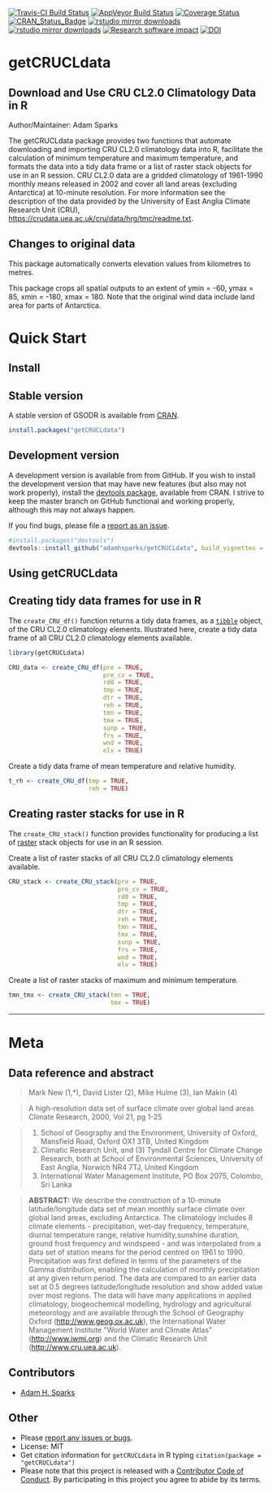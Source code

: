 
<!-- README.md is generated from README.Rmd. Please edit that file -->
[![Travis-CI Build Status](https://travis-ci.org/adamhsparks/getCRUCLdata.svg?branch=master)](https://travis-ci.org/) [![AppVeyor Build Status](https://ci.appveyor.com/api/projects/status/github/adamhsparks/getCRUCLdata?branch=master&svg=true)](https://ci.appveyor.com/project/adamhsparks/getCRUCLdata) [![Coverage Status](https://img.shields.io/codecov/c/github/adamhsparks/getCRUCLdata/master.svg)](https://codecov.io/github/adamhsparks/getCRUCLdata?branch=master) [![CRAN\_Status\_Badge](http://www.r-pkg.org/badges/version/getCRUCLdata)](https://cran.r-project.org/package=getCRUCLdata) [![rstudio mirror downloads](http://cranlogs.r-pkg.org/badges/getCRUCLdata?color=blue)](https://github.com/metacran/cranlogs.app) [![rstudio mirror downloads](http://cranlogs.r-pkg.org/badges/grand-total/getCRUCLdata?color=blue)](https://github.com/metacran/cranlogs.app) [![Research software impact](http://depsy.org/api/package/cran/getCRUCLdata/badge.svg)](http://depsy.org/package/r/getCRUCLdata) [![DOI](https://zenodo.org/badge/71445587.svg)](https://zenodo.org/badge/latestdoi/71445587)

getCRUCLdata
============

Download and Use CRU CL2.0 Climatology Data in R
------------------------------------------------

Author/Maintainer: Adam Sparks

The getCRUCLdata package provides two functions that automate downloading and importing CRU CL2.0 climatology data into R, facilitate the calculation of minimum temperature and maximum temperature, and formats the data into a tidy data frame or a list of raster stack objects for use in an R session. CRU CL2.0 data are a gridded climatology of 1961-1990 monthly means released in 2002 and cover all land areas (excluding Antarctica) at 10-minute resolution. For more information see the description of the data provided by the University of East Anglia Climate Research Unit (CRU), <https://crudata.uea.ac.uk/cru/data/hrg/tmc/readme.txt>.

Changes to original data
------------------------

This package automatically converts elevation values from kilometres to metres.

This package crops all spatial outputs to an extent of ymin = -60, ymax = 85, xmin = -180, xmax = 180. Note that the original wind data include land area for parts of Antarctica.

Quick Start
===========

Install
-------

Stable version
--------------

A stable version of GSODR is available from [CRAN](https://cran.r-project.org/package=getCRUCLdata).

``` r
install.packages("getCRUCLdata")
```

Development version
-------------------

A development version is available from from GitHub. If you wish to install the development version that may have new features (but also may not work properly), install the [devtools package](https://CRAN.R-project.org/package=devtools), available from CRAN. I strive to keep the master branch on GitHub functional and working properly, although this may not always happen.

If you find bugs, please file a [report as an issue](https://github.com/adamhsparks/getCRUCLdata/issues).

``` r
#install.packages("devtools")
devtools::install_github("adamhsparks/getCRUCLdata", build_vignettes = TRUE)
```

Using getCRUCLdata
------------------

Creating tidy data frames for use in R
--------------------------------------

The `create_CRU_df()` function returns a tidy data frames, as a [`tibble`](https://github.com/tidyverse/tibble) object, of the CRU CL2.0 climatology elements. Illustrated here, create a tidy data frame of all CRU CL2.0 climatology elements available.

``` r
library(getCRUCLdata)

CRU_data <- create_CRU_df(pre = TRUE,
                          pre_cv = TRUE,
                          rd0 = TRUE,
                          tmp = TRUE,
                          dtr = TRUE,
                          reh = TRUE,
                          tmn = TRUE,
                          tmx = TRUE,
                          sunp = TRUE,
                          frs = TRUE,
                          wnd = TRUE,
                          elv = TRUE)
```

Create a tidy data frame of mean temperature and relative humidity.

``` r
t_rh <- create_CRU_df(tmp = TRUE,
                      reh = TRUE)
```

Creating raster stacks for use in R
-----------------------------------

The `create_CRU_stack()` function provides functionality for producing a list of [raster](https://CRAN.R-project.org/package=raster) stack objects for use in an R session.

Create a list of raster stacks of all CRU CL2.0 climatology elements available.

``` r
CRU_stack <- create_CRU_stack(pre = TRUE,
                              pre_cv = TRUE,
                              rd0 = TRUE,
                              tmp = TRUE,
                              dtr = TRUE,
                              reh = TRUE,
                              tmn = TRUE,
                              tmx = TRUE,
                              sunp = TRUE,
                              frs = TRUE,
                              wnd = TRUE,
                              elv = TRUE)
```

Create a list of raster stacks of maximum and minimum temperature.

``` r
tmn_tmx <- create_CRU_stack(tmn = TRUE,
                            tmx = TRUE)
```

------------------------------------------------------------------------

Meta
====

Data reference and abstract
---------------------------

> Mark New (1,\*), David Lister (2), Mike Hulme (3), Ian Makin (4)

> A high-resolution data set of surface climate over global land areas Climate Research, 2000, Vol 21, pg 1-25

> 1.  School of Geography and the Environment, University of Oxford, Mansfield Road, Oxford OX1 3TB, United Kingdom
> 2.  Climatic Research Unit, and (3) Tyndall Centre for Climate Change Research, both at School of Environmental Sciences, University of East Anglia, Norwich NR4 7TJ, United Kingdom
> 3.  International Water Management Institute, PO Box 2075, Colombo, Sri Lanka

> **ABSTRACT:** We describe the construction of a 10-minute latitude/longitude data set of mean monthly surface climate over global land areas, excluding Antarctica. The climatology includes 8 climate elements - precipitation, wet-day frequency, temperature, diurnal temperature range, relative humidity,sunshine duration, ground frost frequency and windspeed - and was interpolated from a data set of station means for the period centred on 1961 to 1990. Precipitation was first defined in terms of the parameters of the Gamma distribution, enabling the calculation of monthly precipitation at any given return period. The data are compared to an earlier data set at 0.5 degrees latitude/longitude resolution and show added value over most regions. The data will have many applications in applied climatology, biogeochemical modelling, hydrology and agricultural meteorology and are available through the School of Geography Oxford (<http://www.geog.ox.ac.uk>), the International Water Management Institute "World Water and Climate Atlas" (<http://www.iwmi.org>) and the Climatic Research Unit (<http://www.cru.uea.ac.uk>).

Contributors
------------

-   [Adam H. Sparks](https://github.com/adamhsparks)

Other
-----

-   Please [report any issues or bugs](https://github.com/adamhsparks/getCRUCLdata/issues).
-   License: MIT
-   Get citation information for `getCRUCLdata` in R typing `citation(package = "getCRUCLdata")`
-   Please note that this project is released with a [Contributor Code of Conduct](CONDUCT.md). By participating in this project you agree to abide by its terms.
